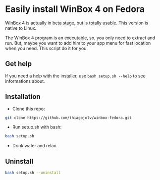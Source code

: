 # Easily install WinBox 4 on Fedora
WinBox 4 is actually in beta stage, but is totally usable. This version is native to Linux.

The WinBox 4 program is an executable, so, you only need to extract and run. But, maybe you want to add him to your app menu for fast location when you need. This script do it for you.
## Get help
If you need a help with the installer, use `bash setup.sh --help` to see informations about.

## Installation
- Clone this repo:

```bash
git clone https://github.com/thiagojolv/winbox-fedora.git
```
- Run setup.sh with bash:
```bash
bash setup.sh
```
- Drink water and relax.

## Uninstall
```bash
bash setup.sh --uninstall
```